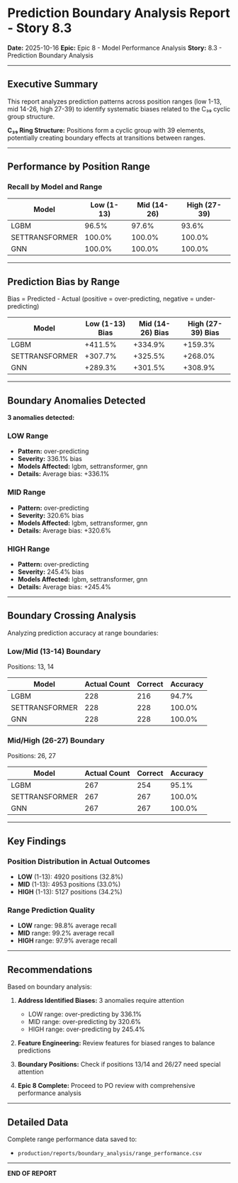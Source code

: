 # Prediction Boundary Analysis Report - Story 8.3

**Date:** 2025-10-16
**Epic:** Epic 8 - Model Performance Analysis
**Story:** 8.3 - Prediction Boundary Analysis

---

## Executive Summary

This report analyzes prediction patterns across position ranges (low 1-13, mid 14-26, high 27-39) 
to identify systematic biases related to the C₃₉ cyclic group structure.

**C₃₉ Ring Structure:** Positions form a cyclic group with 39 elements, potentially creating 
boundary effects at transitions between ranges.

---

## Performance by Position Range

### Recall by Model and Range

| Model | Low (1-13) | Mid (14-26) | High (27-39) |
|-------|------------|-------------|--------------|
| LGBM | 96.5% | 97.6% | 93.6% |
| SETTRANSFORMER | 100.0% | 100.0% | 100.0% |
| GNN | 100.0% | 100.0% | 100.0% |

---

## Prediction Bias by Range

Bias = Predicted - Actual (positive = over-predicting, negative = under-predicting)

| Model | Low (1-13) Bias | Mid (14-26) Bias | High (27-39) Bias |
|-------|-----------------|------------------|-------------------|
| LGBM | +411.5% | +334.9% | +159.3% |
| SETTRANSFORMER | +307.7% | +325.5% | +268.0% |
| GNN | +289.3% | +301.5% | +308.9% |

---

## Boundary Anomalies Detected

**3 anomalies detected:**

### LOW Range
- **Pattern:** over-predicting
- **Severity:** 336.1% bias
- **Models Affected:** lgbm, settransformer, gnn
- **Details:** Average bias: +336.1%

### MID Range
- **Pattern:** over-predicting
- **Severity:** 320.6% bias
- **Models Affected:** lgbm, settransformer, gnn
- **Details:** Average bias: +320.6%

### HIGH Range
- **Pattern:** over-predicting
- **Severity:** 245.4% bias
- **Models Affected:** lgbm, settransformer, gnn
- **Details:** Average bias: +245.4%

---

## Boundary Crossing Analysis

Analyzing prediction accuracy at range boundaries:

### Low/Mid (13-14) Boundary
Positions: 13, 14

| Model | Actual Count | Correct | Accuracy |
|-------|--------------|---------|----------|
| LGBM | 228 | 216 | 94.7% |
| SETTRANSFORMER | 228 | 228 | 100.0% |
| GNN | 228 | 228 | 100.0% |

### Mid/High (26-27) Boundary
Positions: 26, 27

| Model | Actual Count | Correct | Accuracy |
|-------|--------------|---------|----------|
| LGBM | 267 | 254 | 95.1% |
| SETTRANSFORMER | 267 | 267 | 100.0% |
| GNN | 267 | 267 | 100.0% |

---

## Key Findings

### Position Distribution in Actual Outcomes
- **LOW** (1-13): 4920 positions (32.8%)
- **MID** (1-13): 4953 positions (33.0%)
- **HIGH** (1-13): 5127 positions (34.2%)

### Range Prediction Quality
- **LOW** range: 98.8% average recall
- **MID** range: 99.2% average recall
- **HIGH** range: 97.9% average recall

---

## Recommendations

Based on boundary analysis:

1. **Address Identified Biases:** 3 anomalies require attention
   - LOW range: over-predicting by 336.1%
   - MID range: over-predicting by 320.6%
   - HIGH range: over-predicting by 245.4%

2. **Feature Engineering:** Review features for biased ranges to balance predictions

3. **Boundary Positions:** Check if positions 13/14 and 26/27 need special attention

4. **Epic 8 Complete:** Proceed to PO review with comprehensive performance analysis

---

## Detailed Data

Complete range performance data saved to:
- `production/reports/boundary_analysis/range_performance.csv`

---

**END OF REPORT**
